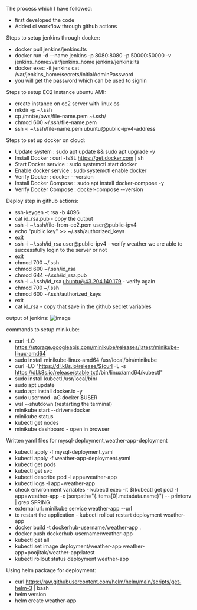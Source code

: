 The process which I have followed:
- first developed the code
- Added ci workflow through github actions

Steps to setup jenkins through docker:
- docker pull jenkins/jenkins:lts
- docker run -d --name jenkins -p 8080:8080 -p 50000:50000 -v jenkins_home:/var/jenkins_home jenkins/jenkins:lts
- docker exec -it jenkins cat /var/jenkins_home/secrets/initialAdminPassword
- you will get the password which can be used to signin

Steps to setup EC2 instance ubuntu AMI:
- create instance on ec2 server with linux os
- mkdir -p ~/.ssh
- cp /mnt/e/pws/file-name.pem ~/.ssh/
- chmod 600 ~/.ssh/file-name.pem
- ssh -i ~/.ssh/file-name.pem ubuntu@public-ipv4-address


Steps to set up docker on cloud:
- Update system : sudo apt update && sudo apt upgrade -y
- Install Docker : curl -fsSL https://get.docker.com | sh
- Start Docker service : sudo systemctl start docker
- Enable docker service : sudo systemctl enable docker
- Verify Docker : docker --version
- Install Docker Compose : sudo apt install docker-compose -y
- Verify Docker Compose : docker-compose --version

Deploy step in github actions:
- ssh-keygen -t rsa -b 4096
- cat id_rsa.pub - copy the output
- ssh -i ~/.ssh/file-from-ec2.pem user@public-ipv4
- echo "public key" >> ~/.ssh/authorized_keys
- exit
- ssh -i ~/.ssh/id_rsa user@public-ipv4 - verify weather we are able to successfully login to the server or not
- exit
- chmod 700 ~/.ssh
- chmod 600 ~/.ssh/id_rsa
- chmod 644 ~/.ssh/id_rsa.pub
- ssh -i ~/.ssh/id_rsa ubuntu@43.204.140.179 - verify again
- chmod 700 ~/.ssh
- chmod 600 ~/.ssh/authorized_keys
- exit
- cat id_rsa - copy that save in the github secret variables


output of jenkins:
![image](https://github.com/user-attachments/assets/a51ff708-6155-44f7-9644-5df8fd1ed367)

commands to setup minikube:
- curl -LO https://storage.googleapis.com/minikube/releases/latest/minikube-linux-amd64
- sudo install minikube-linux-amd64 /usr/local/bin/minikube
- curl -LO "https://dl.k8s.io/release/$(curl -L -s https://dl.k8s.io/release/stable.txt)/bin/linux/amd64/kubectl"
- sudo install kubectl /usr/local/bin/
- sudo apt update
- sudo apt install docker.io -y
- sudo usermod -aG docker $USER
- wsl --shutdown (restarting the terminal)
- minikube start --driver=docker
- minikube status
- kubectl get nodes
- minikube dashboard - open in browser

Written yaml files for mysql-deployment,weather-app-deployment
- kubectl apply -f mysql-deployment.yaml
- kubectl apply -f weather-app-deployment.yaml
- kubectl get pods
- kubectl get svc
- kubectl describe pod -l app=weather-app
- kubectl logs -l app=weather-app
- check environment variables - kubectl exec -it $(kubectl get pod -l app=weather-app -o jsonpath="{.items[0].metadata.name}") -- printenv | grep SPRING
- external url: minikube service weather-app --url
- to restart the application - kubectl rollout restart deployment weather-app
- docker build -t dockerhub-username/weather-app .
- docker push dockerhub-username/weather-app
- kubectl get all
- kubectl set image deployment/weather-app weather-app=poojitak/weather-app:latest
- kubectl rollout status deployment weather-app

Using helm package for deployment:
- curl https://raw.githubusercontent.com/helm/helm/main/scripts/get-helm-3 | bash
- helm version
- helm create weather-app

